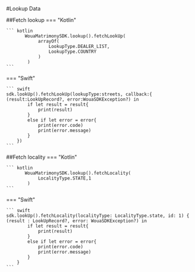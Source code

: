 #Lookup Data

##Fetch lookup
=== "Kotlin"

    ``` kotlin
           WouaMatrimonySDK.lookup().fetchLookUp(
                arrayOf(
                    LookupType.DEALER_LIST,
                    LookupType.COUNTRY
                )
            )
    ```
=== "Swift"

    ``` swift
    sdk.lookUp().fetchLookUp(lookupType:streets, callback:{ (result:LookUpRecord?, error:WouaSDKException?) in
            if let result = result{
                print(result)
            }
            else if let error = error{
                print(error.code)
                print(error.message)
            }
        })
    ```
##Fetch locality
=== "Kotlin"

    ``` kotlin
           WouaMatrimonySDK.lookup().fetchLocality(
                LocalityType.STATE,1
            )
    ```
=== "Swift"

    ``` swift
    sdk.lookUp().fetchLocality(localityType: LocalityType.state, id: 1) { (result : LookUpRecord?, error: WouaSDKException?) in
            if let result = result{
                print(result)
            }
            else if let error = error{
                print(error.code)
                print(error.message)
            }
        }
    ```